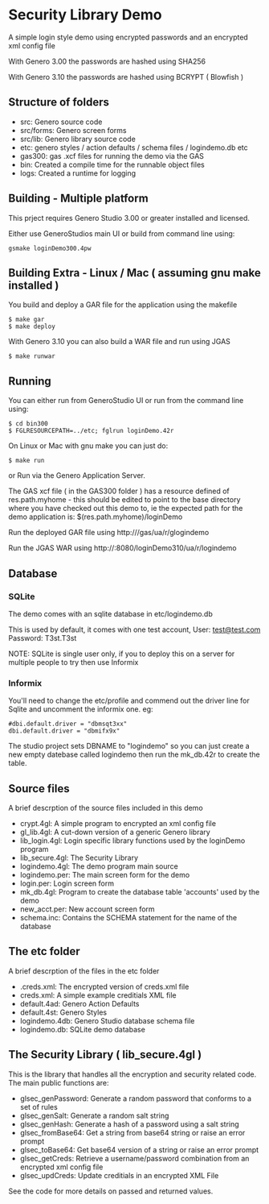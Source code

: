 Security Library Demo
=====================

A simple login style demo using encrypted passwords and an encrypted xml config file

With Genero 3.00 the passwords are hashed using SHA256

With Genero 3.10 the passwords are hashed using BCRYPT ( Blowfish )

## Structure of folders
* src: Genero source code
* src/forms: Genero screen forms
* src/lib: Genero library source code
* etc:  genero styles / action defaults / schema files / logindemo.db etc
* gas300: gas .xcf files for running the demo via the GAS
* bin: Created a compile time for the runnable object files
* logs: Created a runtime for logging

## Building - Multiple platform
This prject requires Genero Studio 3.00 or greater installed and licensed.

Either use GeneroStudios main UI or build from command line using:
```
gsmake loginDemo300.4pw
```

## Building Extra - Linux / Mac ( assuming gnu make installed )
You build and deploy a GAR file for the application using the makefile
```
$ make gar
$ make deploy
```

With Genero 3.10 you can also build a WAR file and run using JGAS
```
$ make runwar
```

## Running
You can either run from GeneroStudio UI or run from the command line using:
```
$ cd bin300
$ FGLRESOURCEPATH=../etc; fglrun loginDemo.42r
```

On Linux or Mac with gnu make you can just do:
```
$ make run
```

or Run via the Genero Application Server.

The GAS xcf file ( in the GAS300 folder ) has a resource defined of res.path.myhome - this should be edited to point to the base
directory where you have checked out this demo to, ie the expected path for the demo application is: $(res.path.myhome)/loginDemo

Run the deployed GAR file using http://<server>/gas/ua/r/glogindemo

Run the JGAS WAR using http://<server>:8080/loginDemo310/ua/r/logindemo

## Database

### SQLite
The demo comes with an sqlite database in etc/logindemo.db

This is used by default, it comes with one test account, User: test@test.com Password: T3st.T3st

NOTE: SQLite is single user only, if you to deploy this on a server for multiple people to try then use Informix

### Informix
You'll need to change the etc/profile and commend out the driver line for Sqlite and uncomment the informix one. eg:
```
#dbi.default.driver = "dbmsqt3xx"
dbi.default.driver = "dbmifx9x"
```
The studio project sets DBNAME to "logindemo" so you can just create a new empty datebase called logindemo then run the mk_db.42r to create the table.

## Source files
A brief descrption of the source files included in this demo
* crypt.4gl: A simple program to encrypted an xml config file
* gl_lib.4gl: A cut-down version of a generic Genero library
* lib_login.4gl: Login specific library functions used by the loginDemo program
* lib_secure.4gl: The Security Library
* logindemo.4gl: The demo program main source
* logindemo.per: The main screen form for the demo
* login.per: Login screen form
* mk_db.4gl: Program to create the database table 'accounts' used by the demo
* new_acct.per: New account screen form
* schema.inc: Contains the SCHEMA statement for the name of the database

## The etc folder
A brief descrption of the files in the etc folder
* .creds.xml: The encrypted version of creds.xml file
* creds.xml: A simple example creditials XML file
* default.4ad: Genero Action Defaults
* default.4st: Genero Styles
* logindemo.4db: Genero Studio database schema file
* logindemo.db: SQLite demo database

## The Security Library ( lib_secure.4gl )
This is the library that handles all the encryption and security related code. The main public functions are:
* glsec_genPassword: Generate a random password that conforms to a set of rules
* glsec_genSalt: Generate a random salt string
* glsec_genHash: Generate a hash of a password using a salt string
* glsec_fromBase64: Get a string from base64 string or raise an error prompt
* glsec_toBase64: Get base64 version of a string or raise an error prompt
* glsec_getCreds: Retrieve a username/password combination from an encrypted xml config file
* glsec_updCreds: Update creditials in an encrypted XML File

See the code for more details on passed and returned values.
